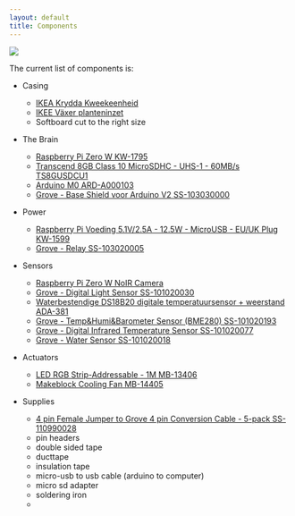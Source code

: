 ```yaml
---
layout: default
title: Components
---
```


<img src="https://docs.google.com/drawings/d/1ZLDQU9GknBh5WbjXxTsYQXWPzd7A0CwQDUdHlPiAT8o/pub?w=960&amp;h=720" class="img-fluid">

The current list of components is:

  - Casing
    - [IKEA Krydda Kweekeenheid](http://ikea.com/nl/nl/catalog/products/50318440/)
    - [IKEE Växer planteninzet](http://www.ikea.com/nl/nl/catalog/products/10318729/)
    - Softboard cut to the right size
  - The Brain
    - [Raspberry Pi Zero W	KW-1795]()
    - [Transcend 8GB Class 10 MicroSDHC - UHS-1 - 60MB/s	TS8GUSDCU1]()
    - [Arduino M0	ARD-A000103]()
    - [Grove - Base Shield voor Arduino V2	SS-103030000]()

  - Power
    - [Raspberry Pi Voeding 5.1V/2.5A - 12.5W - MicroUSB - EU/UK Plug	KW-1599]()
    - [Grove - Relay	SS-103020005]()
  - Sensors
    - [Raspberry Pi Zero W NoIR Camera]()
    - [Grove - Digital Light Sensor	SS-101020030]()
    - [Waterbestendige DS18B20 digitale temperatuursensor + weerstand	ADA-381]()
    - [Grove - Temp&Humi&Barometer Sensor (BME280)	SS-101020193]()
    - [Grove - Digital Infrared Temperature Sensor	SS-101020077]()
    - [Grove - Water Sensor	SS-101020018]()
  - Actuators
    - [LED RGB Strip-Addressable - 1M	MB-13406]()
    - [Makeblock Cooling Fan	MB-14405]()
  - Supplies
    - [4 pin Female Jumper to Grove 4 pin Conversion Cable - 5-pack	SS-110990028]()  
    - pin headers
    - double sided tape
    - ducttape
    - insulation tape
    - micro-usb to usb cable (arduino to computer)
    - micro sd adapter
    - soldering iron
    -   
